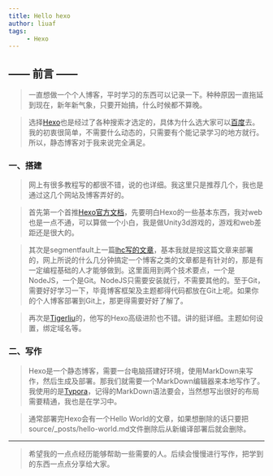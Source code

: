 ```yaml
---
title: Hello hexo
author: liuaf
tags:
     - Hexo
---
```


## —— 前言 ——

>一直想做一个个人博客，平时学习的东西可以记录一下。种种原因一直拖延到现在，新年新气象，只要开始搞，什么时候都不算晚。

<!--more-->

>选择[Hexo](https://hexo.io/)也是经过了各种搜索才选定的，具体为什么选大家可以[百度](https://www.baidu.com)去。我的初衷很简单，不需要什么动态的，只需要有个能记录学习的地方就行。所以，静态博客对于我来说完全满足。

### 一、搭建

>网上有很多教程写的都很不错，说的也详细。我这里只是推荐几个，我也是通过这几个网站及博客弄好的。

>首先第一个首推[Hexo官方文档](https://hexo.io/zh-cn/docs/index.html)，先要明白Hexo的一些基本东西，我对web也是一点不通，可以算做一个小白，我是做Unity3d游戏的，游戏和web差距还是很大的。

>其次是segmentfault上一篇[lhc写的文章](https://segmentfault.com/a/1190000004947261)，基本我就是按这篇文章来部署的，网上所说的什么几分钟搞定一个博客之类的文章都是有针对的，那是有一定编程基础的人才能够做到。这里面用到两个技术要点，一个是NodeJS，一个是Git。NodeJS只需要安装就行，不需要其他的。至于Git，需要好好学习一下，毕竟博客框架及主题都得代码都放在Git上呢。如果你的个人博客部署到Git上，那更得需要好好了解了。

>再次是[Tigerliu](http://tigerliu.site/2017/06/hexo-1/)的，他写的Hexo高级进阶也不错。讲的挺详细。主题如何设置，绑定域名等。

### 二、写作

>Hexo是一个静态博客，需要一台电脑搭建好环境，使用MarkDown来写作，然后生成及部署。那我们就需要一个MarkDown编辑器来本地写作了。我使用的是[Typora](https://typora.io/)，记得的MarkDown语法要会，当然想写出很好的布局需要精通，我也是在学习中。

>通常部署完Hexo会有一个Hello World的文章，如果想删除的话只要把source/_posts/hello-world.md文件删除后从新编译部署后就会删除。

-----

>希望我的一点点经历能够帮助一些需要的人。后续会慢慢进行写作，把学到的东西一点点分享给大家。

